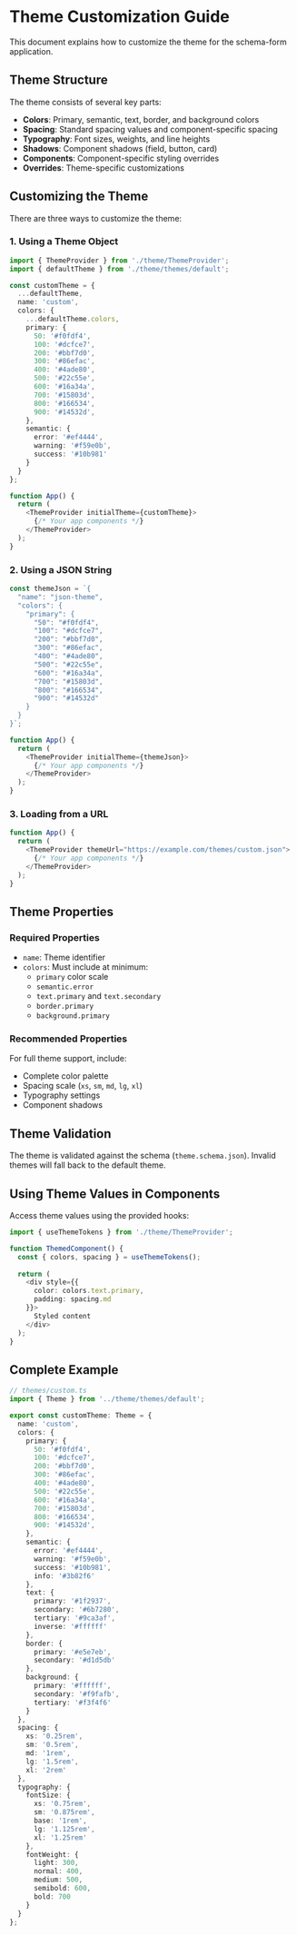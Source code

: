 # Theme Customization Guide

This document explains how to customize the theme for the schema-form application.

## Theme Structure

The theme consists of several key parts:
- **Colors**: Primary, semantic, text, border, and background colors
- **Spacing**: Standard spacing values and component-specific spacing
- **Typography**: Font sizes, weights, and line heights
- **Shadows**: Component shadows (field, button, card)
- **Components**: Component-specific styling overrides
- **Overrides**: Theme-specific customizations

## Customizing the Theme

There are three ways to customize the theme:

### 1. Using a Theme Object

```typescript
import { ThemeProvider } from './theme/ThemeProvider';
import { defaultTheme } from './theme/themes/default';

const customTheme = {
  ...defaultTheme,
  name: 'custom',
  colors: {
    ...defaultTheme.colors,
    primary: {
      50: '#f0fdf4',
      100: '#dcfce7',
      200: '#bbf7d0',
      300: '#86efac',
      400: '#4ade80',
      500: '#22c55e',
      600: '#16a34a',
      700: '#15803d',
      800: '#166534',
      900: '#14532d',
    },
    semantic: {
      error: '#ef4444',
      warning: '#f59e0b',
      success: '#10b981'
    }
  }
};

function App() {
  return (
    <ThemeProvider initialTheme={customTheme}>
      {/* Your app components */}
    </ThemeProvider>
  );
}
```

### 2. Using a JSON String

```typescript
const themeJson = `{
  "name": "json-theme",
  "colors": {
    "primary": {
      "50": "#f0fdf4",
      "100": "#dcfce7",
      "200": "#bbf7d0",
      "300": "#86efac",
      "400": "#4ade80",
      "500": "#22c55e",
      "600": "#16a34a",
      "700": "#15803d",
      "800": "#166534",
      "900": "#14532d"
    }
  }
}`;

function App() {
  return (
    <ThemeProvider initialTheme={themeJson}>
      {/* Your app components */}
    </ThemeProvider>
  );
}
```

### 3. Loading from a URL

```typescript
function App() {
  return (
    <ThemeProvider themeUrl="https://example.com/themes/custom.json">
      {/* Your app components */}
    </ThemeProvider>
  );
}
```

## Theme Properties

### Required Properties
- `name`: Theme identifier
- `colors`: Must include at minimum:
  - `primary` color scale
  - `semantic.error`
  - `text.primary` and `text.secondary`
  - `border.primary`
  - `background.primary`

### Recommended Properties
For full theme support, include:
- Complete color palette
- Spacing scale (`xs`, `sm`, `md`, `lg`, `xl`)
- Typography settings
- Component shadows

## Theme Validation

The theme is validated against the schema (`theme.schema.json`). Invalid themes will fall back to the default theme.

## Using Theme Values in Components

Access theme values using the provided hooks:

```typescript
import { useThemeTokens } from './theme/ThemeProvider';

function ThemedComponent() {
  const { colors, spacing } = useThemeTokens();
  
  return (
    <div style={{ 
      color: colors.text.primary,
      padding: spacing.md 
    }}>
      Styled content
    </div>
  );
}
```

## Complete Example

```typescript
// themes/custom.ts
import { Theme } from '../theme/themes/default';

export const customTheme: Theme = {
  name: 'custom',
  colors: {
    primary: {
      50: '#f0fdf4',
      100: '#dcfce7',
      200: '#bbf7d0',
      300: '#86efac',
      400: '#4ade80',
      500: '#22c55e',
      600: '#16a34a',
      700: '#15803d',
      800: '#166534',
      900: '#14532d',
    },
    semantic: {
      error: '#ef4444',
      warning: '#f59e0b',
      success: '#10b981',
      info: '#3b82f6'
    },
    text: {
      primary: '#1f2937',
      secondary: '#6b7280',
      tertiary: '#9ca3af',
      inverse: '#ffffff'
    },
    border: {
      primary: '#e5e7eb',
      secondary: '#d1d5db'
    },
    background: {
      primary: '#ffffff',
      secondary: '#f9fafb',
      tertiary: '#f3f4f6'
    }
  },
  spacing: {
    xs: '0.25rem',
    sm: '0.5rem',
    md: '1rem',
    lg: '1.5rem',
    xl: '2rem'
  },
  typography: {
    fontSize: {
      xs: '0.75rem',
      sm: '0.875rem',
      base: '1rem',
      lg: '1.125rem',
      xl: '1.25rem'
    },
    fontWeight: {
      light: 300,
      normal: 400,
      medium: 500,
      semibold: 600,
      bold: 700
    }
  }
};
